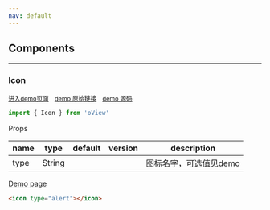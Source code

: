 ```yaml
---
nav: default
---
```


## Components

---

### Icon
<span style="color: #999;font-size:12px;"><a href="#">进入demo页面</a></span>
&nbsp;&nbsp;<span style="color: #999;font-size:12px;"><a href="#">demo 原始链接</a></span>
&nbsp;&nbsp;<span style="color: #999;font-size:12px;"><a href="#">demo 源码</a></span>

```js
import { Icon } from 'oView'
```

<span class="ovu-props-title">Props</span>

| name   | type | default  |  version | description   |
|-------|-------|-------|-------|-------|
| <span class="prop-key" style="white-space:nowrap;">type</span> | <span class="type type-string">String</span> |  | <span style="font-size:12px;white-space:nowrap;"></span> | 图标名字，可选值见demo |

<a class="ovu-demo-link" href="#" router-link="/zh-CN/demos/icon">Demo page</a>

```html
<icon type="alert"></icon>
```